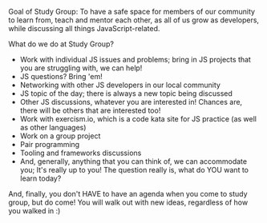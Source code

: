 Goal of Study Group:
To have a safe space for members of our community to learn from, teach and mentor each other, as all of us grow as developers, while discussing all things JavaScript-related.

What do we do at Study Group?
* Work with individual JS issues and problems; bring in JS projects that you are struggling with, we can help!
* JS questions? Bring 'em!
* Networking with other JS developers in our local community
* JS topic of the day; there is always a new topic being discussed
* Other JS discussions, whatever you are interested in!  Chances are, there will be others that are interested too!
* Work with exercism.io, which is a code kata site for JS practice (as well as other languages)
* Work on a group project
* Pair programming
* Tooling and frameworks discussions
* And, generally, anything that you can think of, we can accommodate you; It's really up to you!  The question really is, what do YOU want to learn today?

And, finally, you don't HAVE to have an agenda when you come to study group, but do come!  You will walk out with new ideas, regardless of how you walked in :)